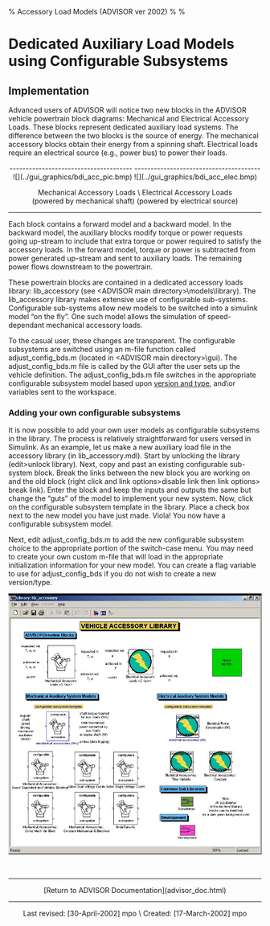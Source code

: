 % Accessory Load Models (ADVISOR ver 2002)
% 
% 

Dedicated Auxiliary Load Models using Configurable Subsystems
=============================================================

Implementation
--------------

Advanced users of ADVISOR will notice two new blocks in the ADVISOR
vehicle powertrain block diagrams: Mechanical and Electrical Accessory
Loads. These blocks represent dedicated auxiliary load systems. The
difference between the two blocks is the source of energy. The
mechanical accessory blocks obtain their energy from a spinning shaft.
Electrical loads require an electrical source (e.g., power bus) to power
their loads.

<div align="center">
<center>
  -------------------------------------- ---------------------------------------
  ![](../gui_graphics/bdi_acc_pic.bmp)   ![](../gui_graphics/bdi_acc_elec.bmp)

  Mechanical Accessory Loads \           Electrical Accessory Loads \
  (powered by mechanical shaft)          (powered by electrical source)
  -------------------------------------- ---------------------------------------

</center>
</div>
Each block contains a forward model and a backward model. In the
backward model, the auxiliary blocks modify torque or power requests
going up-stream to include that extra torque or power required to
satisfy the accessory loads. In the forward model, torque or power is
subtracted from power generated up-stream and sent to auxiliary loads.
The remaining power flows downstream to the powertrain.

These powertrain blocks are contained in a dedicated accessory loads
library: lib\_accessory (see \<ADVISOR main
directory\>\\models\\library). The lib\_accessory library makes
extensive use of configurable sub-systems. Configurable sub-systems
allow new models to be switched into a simulink model “on the fly”. One
such model allows the simulation of speed-dependant mechanical accessory
loads.

To the casual user, these changes are transparent. The configurable
subsystems are switched using an m-file function called
adjust\_config\_bds.m (located in \<ADVISOR main directory\>\\gui). The
adjust\_config\_bds.m file is called by the GUI after the user sets up
the vehicle definition. The adjust\_config\_bds.m file switches in the
appropriate configurable subsystem model based upon [version and
type](version_type_help.html), and\\or variables sent to the workspace.

### <a name="config_subsystemHOWTO">Adding your own configurable subsystems</a>

It is now possible to add your own user models as configurable
subsystems in the library. The process is relatively straightforward for
users versed in Simulink. As an example, let us make a new auxiliary
load file in the accessory library (in lib\_accessory.mdl). Start by
unlocking the library (edit\>unlock library). Next, copy and past an
existing configurable sub-system block. Break the links between the new
block you are working on and the old block (right click and link
options\>disable link then link options\> break link). Enter the block
and keep the inputs and outputs the same but change the “guts” of the
model to implement your new system. Now, click on the configurable
subsystem template in the library. Place a check box next to the new
model you have just made. Viola! You now have a configurable subsystem
model.

Next, edit adjust\_config\_bds.m to add the new configurable subsystem
choice to the appropriate portion of the switch-case menu. You may need
to create your own custom m-file that will load in the appropriate
initialization information for your new model. You can create a flag
variable to use for adjust\_config\_bds if you do not wish to create a
new version/type.

![](lib_accessory.jpg)

 

* * * * *

<center>
<p>
[Return to ADVISOR Documentation](advisor_doc.html)

</center>

* * * * *

<center>
<p>
Last revised: [30-April-2002] mpo \
Created: [17-March-2002] mpo

</center>
